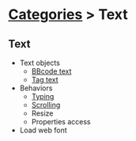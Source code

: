 # [Categories](categories.index.html) > Text

## Text

- Text objects
  - [BBcode text](rex_bbcodetext.html)
  - [Tag text](rex_tagtext.html)
- Behaviors
  - [Typing](rex_text_typing.html)
  - [Scrolling](rex_text_scrolling.html)
  - Resize
  - Properties access
- Load web font